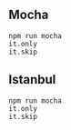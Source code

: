 ## Mocha
`npm run mocha`   
`it.only`   
`it.skip`   

## Istanbul
`npm run mocha`   
`it.only`   
`it.skip`
